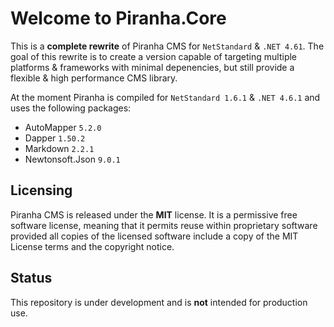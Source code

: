 # Welcome to Piranha.Core

This is a **complete rewrite** of Piranha CMS for `NetStandard` & `.NET 4.61`. The goal of this
rewrite is to create a version capable of targeting multiple platforms & frameworks with minimal
depenencies, but still provide a flexible & high performance CMS library.

At the moment Piranha is compiled for `NetStandard 1.6.1` & `.NET 4.6.1` and uses the following packages:

* AutoMapper `5.2.0`
* Dapper `1.50.2`
* Markdown `2.2.1`
* Newtonsoft.Json `9.0.1`

## Licensing
Piranha CMS is released under the **MIT** license. It is a permissive free software license,
meaning that it permits reuse within proprietary software provided all copies of the licensed
software include a copy of the MIT License terms and the copyright notice.

## Status
This repository is under development and is **not** intended for production use.
